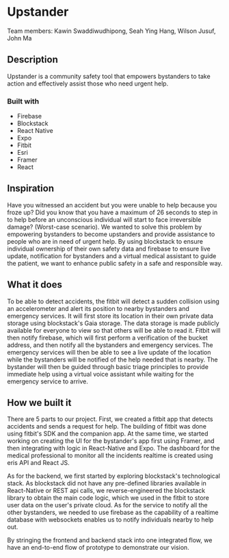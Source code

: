 # Upstander
Team members: Kawin Swaddiwudhipong, Seah Ying Hang, Wilson Jusuf, John Ma

## Description
Upstander is a community safety tool that empowers bystanders to take action and effectively assist those who need urgent help.

### Built with
* Firebase
* Blockstack
* React Native
* Expo
* Fitbit
* Esri
* Framer
* React

## Inspiration
Have you witnessed an accident but you were unable to help because you froze up? Did you know that you have a maximum of 26 seconds to step in to help before an unconscious individual will start to face irreversible damage? (Worst-case scenario). We wanted to solve this problem by empowering bystanders to become upstanders and provide assistance to people who are in need of urgent help. By using blockstack to ensure individual ownership of their own safety data and firebase to ensure live update, notification for bystanders and a virtual medical assistant to guide the patient, we want to enhance public safety in a safe and responsible way.

## What it does
To be able to detect accidents, the fitbit will detect a sudden collision using an accelerometer and alert its position to nearby bystanders and emergency services. It will first store its location in their own private data storage using blockstack's Gaia storage. The data storage is made publicly available for everyone to view so that others will be able to read it. Fitbit will then notify firebase, which will first perform a verification of the bucket address, and then notify all the bystanders and emergency services. The emergency services will then be able to see a live update of the location while the bystanders will be notified of the help needed that is nearby. The bystander will then be guided through basic triage principles to provide immediate help using a virtual voice assistant while waiting for the emergency service to arrive.

## How we built it
There are 5 parts to our project. First, we created a fitbit app that detects accidents and sends a request for help. The building of fitbit was done using fitbit's SDK and the companion app. At the same time, we started working on creating the UI for the bystander's app first using Framer, and then integrating with logic in React-Native and Expo. The dashboard for the medical professional to monitor all the incidents realtime is created using eris API and React JS.

As for the backend, we first started by exploring blockstack's technological stack. As blockstack did not have any pre-defined libraries available in React-Native or REST api calls, we reverse-engineered the blockstack library to obtain the main code logic, which we used in the fitbit to store user data on the user's private cloud. As for the service to notify all the other bystanders, we needed to use firebase as the capability of a realtime database with websockets enables us to notify individuals nearby to help out.

By stringing the frontend and backend stack into one integrated flow, we have an end-to-end flow of prototype to demonstrate our vision.
